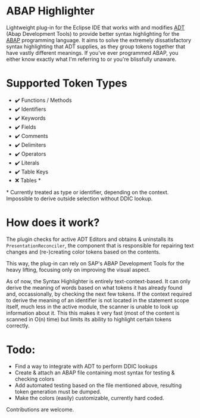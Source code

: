 # ABAP Highlighter
Lightweight plug-in for the Eclipse IDE that works with and modifies [ADT](ADT) (Abap Development Tools) to provide better syntax highlighting for the [ABAP](ABAP) programming language.
It aims to solve the extremely dissatisfactory syntax highlighting that ADT supplies, as they group tokens together that have vastly different meanings. 
If you've ever programmed ABAP, you either know exactly what I'm referring to or you're blissfully unaware.

# Supported Token Types
- ✔️ Functions / Methods
- ✔️ Identifiers
- ✔️ Keywords
- ✔️ Fields
- ✔️ Comments
- ✔️ Delimiters
- ✔️ Operators
- ✔️ Literals
- ✔️ Table Keys
- ❌ Tables *

\* Currently treated as type or identifier, depending on the context. Impossible to derive outside selection without DDIC lookup.

# How does it work?
The plugin checks for active ADT Editors and obtains & uninstalls its `PresentationReconciler`, the component that is responsible
for repairing text changes and (re-)creating color tokens based on the contents.

This way, the plug-in can rely on SAP's ABAP Development Tools for the heavy lifting, focusing only on improving the visual aspect.

As of now, the Syntax Highlighter is entirely text-context-based. It can only derive the meaning of words based on what tokens it has already found
and, occassionally, by checking the next few tokens. If the context required to derive the meaning of an identifier is not located in the statement
scope itself, much less in the active module, the scanner is unable to look up information about it. This this makes it very fast 
(most of the content is scanned in O(n) time) but limits its ability to highlight certain tokens correctly.

# Todo:
- Find a way to integrate with ADT to perform DDIC lookups
- Create & attach an ABAP file containing most syntax for testing & checking colors
- Add automated testing based on the file mentioned above, resulting token generation must be dumped.
- Make the colors (easily) customizable, currently hard coded.

Contributions are welcome.
  
[ADT]: https://developers.sap.com/tutorials/abap-install-adt..html
[ABAP]: https://en.wikipedia.org/wiki/ABAP
